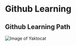 # Github Learning
## Github Learning Path
![Image of Yaktocat](https://octodex.github.com/images/yaktocat.png)
